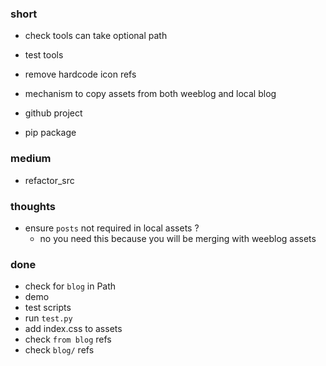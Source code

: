 ### short

- check tools can take optional path
- test tools

- remove hardcode icon refs
- mechanism to copy assets from both weeblog and local blog

- github project
- pip package

### medium

- refactor_src

### thoughts

- ensure `posts` not required in local assets ?
  - no you need this because you will be merging with weeblog assets

### done

- check for `blog` in Path
- demo
- test scripts
- run `test.py`
- add index.css to assets
- check `from blog` refs
- check `blog/` refs

